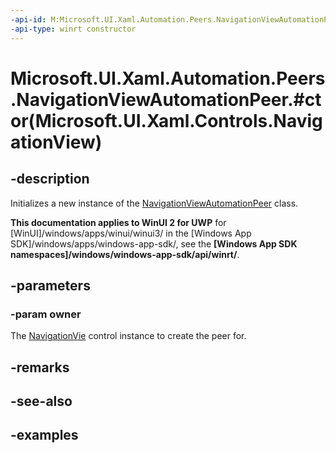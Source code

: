 ```yaml
---
-api-id: M:Microsoft.UI.Xaml.Automation.Peers.NavigationViewAutomationPeer.#ctor(Microsoft.UI.Xaml.Controls.NavigationView)
-api-type: winrt constructor
---
```


# Microsoft.UI.Xaml.Automation.Peers.NavigationViewAutomationPeer.#ctor(Microsoft.UI.Xaml.Controls.NavigationView)

<!--
public NavigationViewAutomationPeer (Microsoft.UI.Xaml.Controls.NavigationView owner);
-->

## -description

Initializes a new instance of the [NavigationViewAutomationPeer](navigationviewautomationpeer.md) class.

**This documentation applies to WinUI 2 for UWP** for [WinUI]/windows/apps/winui/winui3/ in the [Windows App SDK]/windows/apps/windows-app-sdk/, see the **[Windows App SDK namespaces]/windows/windows-app-sdk/api/winrt/**.

## -parameters

### -param owner

The [NavigationVie](../microsoft.ui.xaml.controls/navigationview.md) control instance to create the peer for.

## -remarks

## -see-also

## -examples
